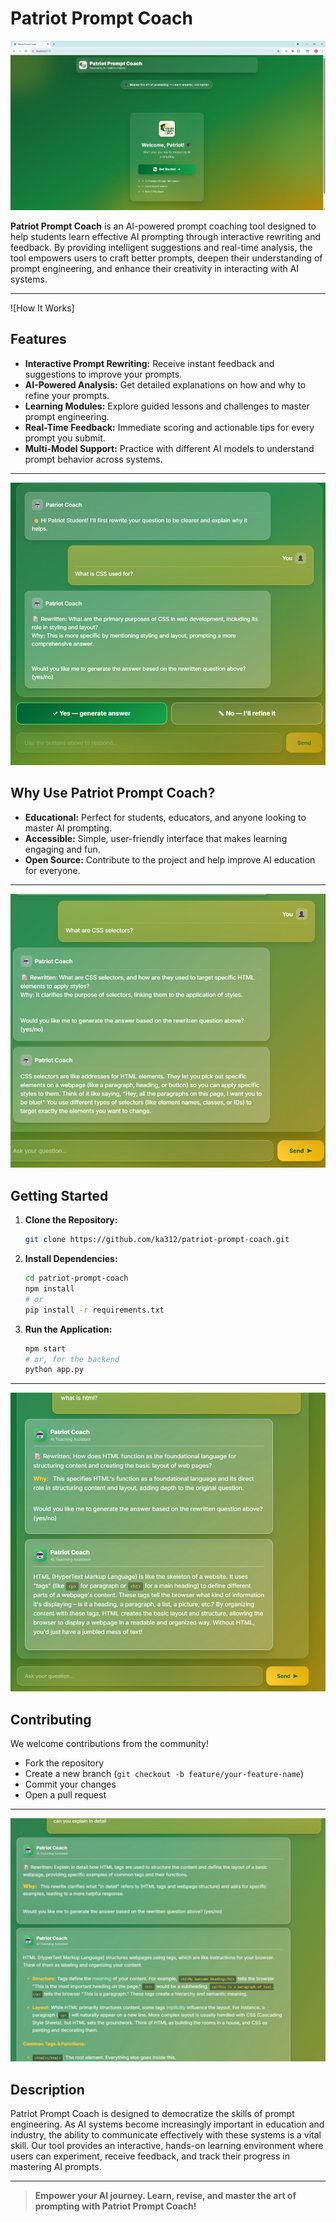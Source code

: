 # Patriot Prompt Coach

![Banner](1.png)

**Patriot Prompt Coach** is an AI-powered prompt coaching tool designed to help students learn effective AI prompting through interactive rewriting and feedback. By providing intelligent suggestions and real-time analysis, the tool empowers users to craft better prompts, deepen their understanding of prompt engineering, and enhance their creativity in interacting with AI systems.

---

![How It Works]

## Features

- **Interactive Prompt Rewriting:** Receive instant feedback and suggestions to improve your prompts.
- **AI-Powered Analysis:** Get detailed explanations on how and why to refine your prompts.
- **Learning Modules:** Explore guided lessons and challenges to master prompt engineering.
- **Real-Time Feedback:** Immediate scoring and actionable tips for every prompt you submit.
- **Multi-Model Support:** Practice with different AI models to understand prompt behavior across systems.

---

![Interactive Feedback](3.png)

## Why Use Patriot Prompt Coach?

- **Educational:** Perfect for students, educators, and anyone looking to master AI prompting.
- **Accessible:** Simple, user-friendly interface that makes learning engaging and fun.
- **Open Source:** Contribute to the project and help improve AI education for everyone.

---

![Lesson Example](4.png)

## Getting Started

1. **Clone the Repository:**
   ```bash
   git clone https://github.com/ka312/patriot-prompt-coach.git
   ```
2. **Install Dependencies:**
   ```bash
   cd patriot-prompt-coach
   npm install
   # or
   pip install -r requirements.txt
   ```
3. **Run the Application:**
   ```bash
   npm start
   # or, for the backend
   python app.py
   ```

---

![Student Progress](5.png)

## Contributing

We welcome contributions from the community!

- Fork the repository
- Create a new branch (`git checkout -b feature/your-feature-name`)
- Commit your changes
- Open a pull request

---

![Community & Support](6.png)



## Description

Patriot Prompt Coach is designed to democratize the skills of prompt engineering. As AI systems become increasingly important in education and industry, the ability to communicate effectively with these systems is a vital skill. Our tool provides an interactive, hands-on learning environment where users can experiment, receive feedback, and track their progress in mastering AI prompts.

---

> **Empower your AI journey. Learn, revise, and master the art of prompting with Patriot Prompt Coach!**
